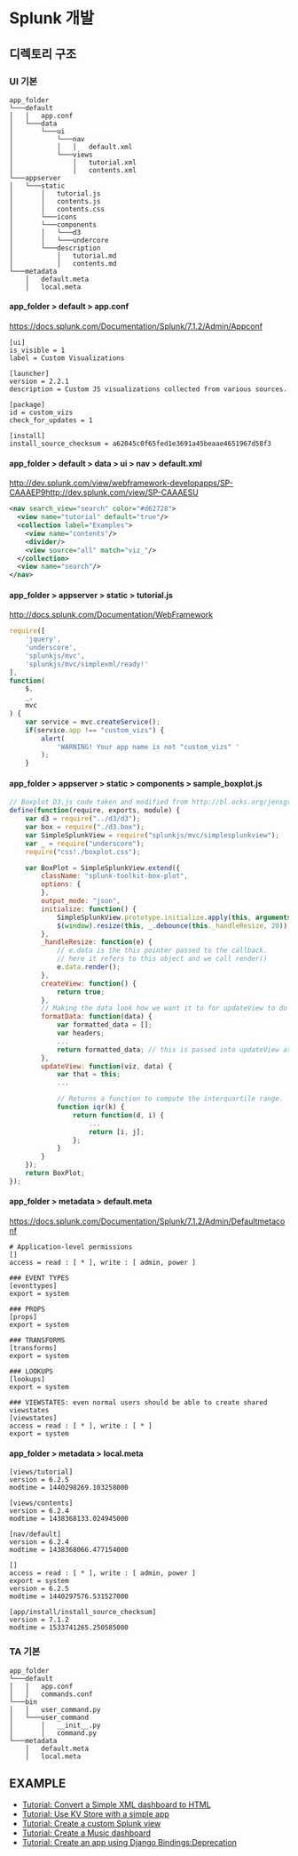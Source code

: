 # Splunk 개발

## 디렉토리 구조

### UI 기본

```text
app_folder
└───default
│   │   app.conf
│   └───data
│       └───ui
│           └───nav
│           │   │   default.xml
│           └───views
│               │   tutorial.xml
│               │   contents.xml
└───appserver
│   └───static
│       │   tutorial.js
│       │   contents.js
│       │   contents.css
│       └───icons
│       └───components
│       │   └───d3
│       │   └───undercore
│       └───description
│           │   tutorial.md
│           │   contents.md
└───metadata
    │   default.meta
    │   local.meta
```

#### app_folder > default > app.conf

<https://docs.splunk.com/Documentation/Splunk/7.1.2/Admin/Appconf>

```properties
[ui]
is_visible = 1
label = Custom Visualizations

[launcher]
version = 2.2.1
description = Custom JS visualizations collected from various sources.

[package]
id = custom_vizs
check_for_updates = 1

[install]
install_source_checksum = a62045c0f65fed1e3691a45beaae4651967d58f3
```

#### app_folder > default > data > ui > nav > default.xml

<http://dev.splunk.com/view/webframework-developapps/SP-CAAAEP9http://dev.splunk.com/view/SP-CAAAESU>

```xml
<nav search_view="search" color="#d62728">
  <view name="tutorial" default="true"/>
  <collection label="Examples">
    <view name="contents"/>
    <divider/>
    <view source="all" match="viz_"/>
  </collection>
  <view name="search"/>
</nav>
```

#### app_folder > appserver > static > tutorial.js

<http://docs.splunk.com/Documentation/WebFramework>

```js
require([
    'jquery',
    'underscore',
    'splunkjs/mvc',
    'splunkjs/mvc/simplexml/ready!'
],
function(
    $,
    _,
    mvc
) {
    var service = mvc.createService();
    if(service.app !== "custom_vizs") {
        alert(
            'WARNING! Your app name is not "custom_vizs" '
        );
    }
```

#### app_folder > appserver > static > components > sample_boxplot.js

```js
// Boxplot D3.js code taken and modified from http://bl.ocks.org/jensgrubert/7789216 by Jens Grubert
define(function(require, exports, module) {
    var d3 = require("../d3/d3");
    var box = require("./d3.box");
    var SimpleSplunkView = require("splunkjs/mvc/simplesplunkview");
    var _ = require("underscore");
    require("css!./boxplot.css");

    var BoxPlot = SimpleSplunkView.extend({
        className: "splunk-toolkit-box-plot",
        options: {
        },
        output_mode: "json",
        initialize: function() {
            SimpleSplunkView.prototype.initialize.apply(this, arguments);
            $(window).resize(this, _.debounce(this._handleResize, 20));
        },
        _handleResize: function(e) {
            // e.data is the this pointer passed to the callback.
            // here it refers to this object and we call render()
            e.data.render();
        },
        createView: function() {
            return true;
        },
        // Making the data look how we want it to for updateView to do its job
        formatData: function(data) {
            var formatted_data = [];
            var headers;
            ...
            return formatted_data; // this is passed into updateView as 'data'
        },
        updateView: function(viz, data) {
            var that = this;
            ...

            // Returns a function to compute the interquartile range.
            function iqr(k) {
                return function(d, i) {
                    ...
                    return [i, j];
                };
            }
        }
    });
    return BoxPlot;
});
```

#### app_folder > metadata > default.meta

<https://docs.splunk.com/Documentation/Splunk/7.1.2/Admin/Defaultmetaconf>

```properties
# Application-level permissions
[]
access = read : [ * ], write : [ admin, power ]

### EVENT TYPES
[eventtypes]
export = system

### PROPS
[props]
export = system

### TRANSFORMS
[transforms]
export = system

### LOOKUPS
[lookups]
export = system

### VIEWSTATES: even normal users should be able to create shared viewstates
[viewstates]
access = read : [ * ], write : [ * ]
export = system

```

#### app_folder > metadata > local.meta

```properties
[views/tutorial]
version = 6.2.5
modtime = 1440298269.103258000

[views/contents]
version = 6.2.4
modtime = 1438368133.024945000

[nav/default]
version = 6.2.4
modtime = 1438368066.477154000

[]
access = read : [ * ], write : [ admin, power ]
export = system
version = 6.2.5
modtime = 1440297576.531527000

[app/install/install_source_checksum]
version = 7.1.2
modtime = 1533741265.250585000

```

### TA 기본

```text
app_folder
└───default
│   │   app.conf
│   │   commands.conf
└───bin
│   │   user_command.py
│   └───user_command
│       │   __init__.py
│       │   command.py
└───metadata
    │   default.meta
    │   local.meta
```

## EXAMPLE

- [Tutorial: Convert a Simple XML dashboard to HTML](http://dev.splunk.com/view/SP-CAAAETP)
- [Tutorial: Use KV Store with a simple app](http://dev.splunk.com/view/SP-CAAAEZT)
- [Tutorial: Create a custom Splunk view](http://dev.splunk.com/view/SP-CAAAEQ8)
- [Tutorial: Create a Music dashboard](http://dev.splunk.com/view/SP-CAAAEMU)
- [Tutorial: Create an app using Django Bindings:Deprecation](http://dev.splunk.com/view/SP-CAAAESP)
